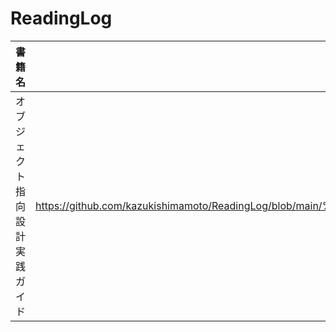 # ReadingLog

| 書籍名                         | リンク                                                                                                                                                |
| ------------------------------ | ----------------------------------------------------------------------------------------------------------------------------------------------------- |
| オブジェクト指向設計実践ガイド | https://github.com/kazukishimamoto/ReadingLog/blob/main/%E3%82%AA%E3%83%96%E3%82%B8%E3%82%A7%E3%82%AF%E3%83%88%E6%8C%87%E5%90%91%E8%A8%AD%E8%A8%88.md |
